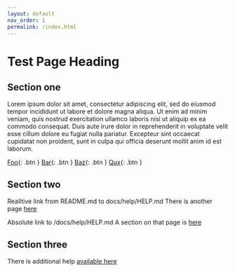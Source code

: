 ```yaml
---
layout: default
nav_order: 1
permalink: /index.html
---
```


# Test Page Heading

## Section one

Lorem ipsum dolor sit amet, consectetur adipiscing elit, sed do eiusmod tempor incididunt ut labore et dolore magna aliqua. Ut enim ad minim veniam, quis nostrud exercitation ullamco laboris nisi ut aliquip ex ea commodo consequat. Duis aute irure dolor in reprehenderit in voluptate velit esse cillum dolore eu fugiat nulla pariatur. Excepteur sint occaecat cupidatat non proident, sunt in culpa qui officia deserunt mollit anim id est laborum.

[Foo](docs/help/HELP.md){: .btn }
[Bar](docs/help/HELP.md){: .btn }
[Baz](docs/help/HELP.md){: .btn }
[Qux](docs/help/HELP.md){: .btn }

## Section two

Realitive link from README.md to docs/help/HELP.md
There is another page [here](docs/help/HELP.md)

Absolute link to /docs/help/HELP.md
A section on that page is [here](/docs/help/HELP.md#help-two)

## Section three

There is additional help [available here](docs/help/additional.md)
